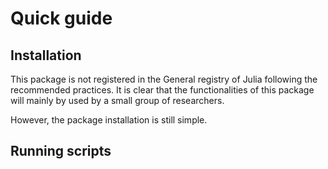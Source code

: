 

# Quick guide

## Installation
This package is not registered in the General registry of Julia following the recommended practices. It is clear that the functionalities of this package will mainly by used by a small group of researchers. 

However, the package installation is still simple. 


## Running scripts